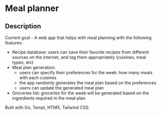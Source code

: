 # Meal planner

## Description

Current goal - A web app that helps with meal planning with the following features:

- Recipe database: users can save their favorite recipes from different sources on the internet, and tag them appropriately (cuisines, meal types, etc)
- Meal plan generation:
  - users can specify their preferences for the week: how many meals with each cuisines
  - the app randomly generates the meal plan based on the preferences
  - users can update the generated meal plan
- Groceries list: groceries for the week will be generated based on the ingredients required in the meal plan.

Built with Go, Templ, HTMX, Tailwind CSS.
